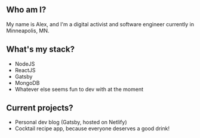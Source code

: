 Who am I?
-------------
My name is Alex, and I'm a digital activist and software engineer currently in Minneapolis, MN.

What's my stack?
-------------
- NodeJS
- ReactJS
- Gatsby
- MongoDB
- Whatever else seems fun to dev with at the moment

Current projects?
-------------
- Personal dev blog (Gatsby, hosted on Netlify)
- Cocktail recipe app, because everyone deserves a good drink!

<!---
captainsloths/captainsloths is a ✨ special ✨ repository because its `README.md` (this file) appears on your GitHub profile.
You can click the Preview link to take a look at your changes.
--->
